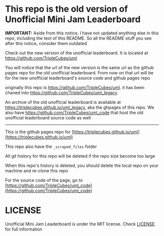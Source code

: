 # This repo is the old version of Unofficial Mini Jam Leaderboard
**IMPORTANT:** Aside from this notice, I have not updated anything else in this repo, including the text of this README. So all the README stuff you see after this notice, consider them outdated

Check out the new version of the unofficial leaderboard. It is located at https://github.com/TripleCubes/uml

You will notice that the url of the new version is the same url as the github pages repo for the old unofficial leaderboard. From now on that url will be for the new unofficial leaderboard's source code and github pages repo

originally this repo is https://github.com/TripleCubes/uml. it has been chaned into https://github.com/TripleCubes/uml_legacy

An archive of the old unofficial leaderboard is available at https://triplecubes.github.io/uml_legacy, aka the ghpages of this repo. We also have https://github.com/TripleCubes/uml_code that host the old unofficial leaderboard source code as well

-------------------------

This is the github pages repo for [https://triplecubes.github.io/uml](https://triplecubes.github.io/uml)

This repo also have the `_scraped_files` folder

All git history for this repo will be deleted if the repo size become too large

When this repo's history is deleted, you should delete the local repo on your machine and re-clone this repo

For the source code of the page, go to [https://github.com/TripleCubes/uml_code](https://github.com/TripleCubes/uml_code)

# LICENSE
Unofficial Mini Jam Leaderboard is under the MIT license. Check [LICENSE](LICENSE) for full information
